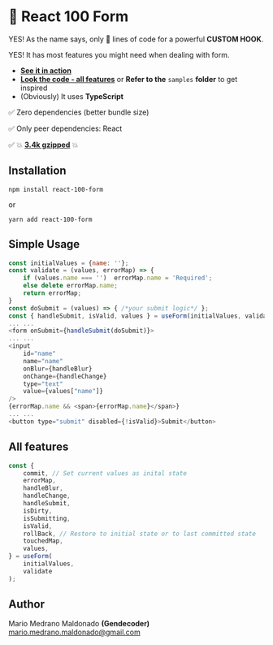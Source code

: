# 🎯 React 100 Form

YES! As the name says, only 💯 lines of code for a powerful **CUSTOM HOOK**.

YES! It has most features you might need when dealing with form.

* [**See it in action**](https://5cnig.csb.app/ "**See it in action here**")
* [**Look the code - all features**](https://codesandbox.io/s/practical-faraday-5cnig?file=/src/samples/index.tsx:36-43 "Look at the sample code making use of all features") or **Refer to the** `samples` **folder** to get inspired
*  (Obviously) It uses **TypeScript**

✅ Zero dependencies (better bundle size)

✅ Only peer dependencies: React

✅ 💥 [**3.4k gzipped**](https://bundlephobia.com/result?p=react-100-form@0.0.7) 💥

## Installation

`npm install react-100-form`

or

`yarn add react-100-form`

## Simple Usage

```javascript
const initialValues = {name: ''};
const validate = (values, errorMap) => {
	if (values.name === '')  errorMap.name = 'Required';
	else delete errorMap.name;
	return errorMap;
}
const doSubmit = (values) => { /*your submit logic*/ };
const { handleSubmit, isValid, values } = useForm(initialValues, validate);
...	...
<form onSubmit={handleSubmit(doSubmit)}>
...	...
<input
	id="name"
	name="name"
	onBlur={handleBlur}
	onChange={handleChange}
	type="text"
	value={values["name"]}
/>
{errorMap.name && <span>{errorMap.name}</span>}
...	...
<button type="submit" disabled={!isValid}>Submit</button>
```

## All features

```javascript
const {
	commit, // Set current values as inital state
	errorMap,
	handleBlur,
	handleChange,
	handleSubmit,
	isDirty,
	isSubmitting,
	isValid,
	rollBack, // Restore to initial state or to last committed state
	touchedMap,
	values,
} = useForm(
	initialValues,
	validate
);
```

## Author

Mario Medrano Maldonado **(Gendecoder)** <mario.medrano.maldonado@gmail.com>
